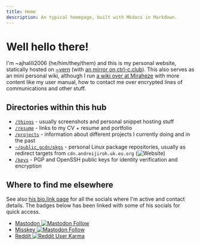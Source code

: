 ```yaml
---
title: Home
description: An typical homepage, built with Mkdocs in Markdown.
---
```

# Well hello there!

I'm ~ajhalili2006 (he/him/they/them) and this is my personal website, statically hosted on [~vern][tilde-vern]
(with [an mirror on ctrl-c.club][tilde-ctrlc]). This also serves as an mini personal wiki, although I run
[a wiki over at Miraheze](https://ajhalili2006.miraheze.org) with more content like my user manual, how to
contact me over encrypted lines of communications and other stuff.

[tilde-vern]: https://ajhalili2006.vern.cc
[tilde-ctrlc]: https://ctrl-c.club/~ajhalili2006

## Directories within this hub

* [`/things`](./things) - usually screenshots and personal snippet hosting stuff
* [`/resume`](./resume) - links to my CV + resume and portfolio
* [`/projects`](./projects) - information about different projects I currently doing and in the past
* [`~/public_gcdn/pkgs`](https://gcdn.vern.cc/users/ajhalili2006/pkgs) - personal Linux package repositories, usually as redirect targets from `cdn.andreijiroh.uk.eu.org`
(![Website](https://img.shields.io/website?down_color=red&down_message=Not%20reachable&label=cdn.andreijiroh.dev&style=for-the-badge&up_color=light%20green&up_message=Reachable&url=https%3A%2F%2Fajhalili2006-cdnserve.builtwithdark.com))
* [`/keys`](./keys) - PGP and OpenSSH public keys for identity verification and encryption

## Where to find me elsewhere

See also [his bio.link page][biolink] for all the socials where I'm active and contact details. The badges below has been linked with some of his socials
for quick access.

* [Mastodon ![Mastodon Follow](https://img.shields.io/mastodon/follow/108807402634952369?domain=https%3A%2F%2Ftilde.zone&label=%40ajhalili2006%40tilde.zone&logo=mastodon&style=for-the-badge)][mstdn]
* [Misskey ![Mastodon Follow](https://img.shields.io/mastodon/follow/109396831534981384?domain=https%3A%2F%2Ftilde.zone&label=%40ajhalili2006%3Amk.nixnet.social%20%28misskey%29&style=for-the-badge)](https://mk.nixnet.social/users/97y4e9s241)
* [Reddit ![Reddit User Karma](https://img.shields.io/reddit/user-karma/combined/andreihalili?logo=reddit&style=for-the-badge)][reddit]


[reddit]: https://reddit.com/user/andreihalili
[biolink]: https://ajhalili2006.bio.link
[mstdn]: https://tilde.zone/@ajhalili2006
